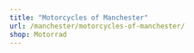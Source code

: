 ```yaml
---
title: "Motorcycles of Manchester"
url: /manchester/motorcycles-of-manchester/
shop: Motorrad
---
```

